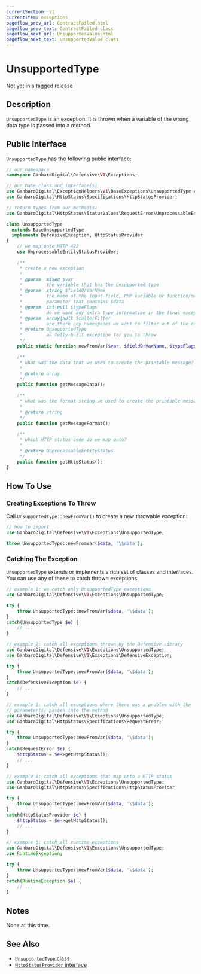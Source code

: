 ```yaml
---
currentSection: v1
currentItem: exceptions
pageflow_prev_url: ContractFailed.html
pageflow_prev_text: ContractFailed class
pageflow_next_url: UnsupportedValue.html
pageflow_next_text: UnsupportedValue class
---
```


# UnsupportedType

<div class="callout warning" markdown="1">
Not yet in a tagged release
</div>

## Description

`UnsupportedType` is an exception. It is thrown when a variable of the wrong data type is passed into a method.

## Public Interface

`UnsupportedType` has the following public interface:

```php
// our namespace
namespace GanbaroDigital\Defensive\V1\Exceptions;

// our base class and interface(s)
use GanbaroDigital\ExceptionHelpers\V1\BaseExceptions\UnsupportedType as BaseUnsupportedType;
use GanbaroDigital\HttpStatus\Specifications\HttpStatusProvider;

// return types from our method(s)
use GanbaroDigital\HttpStatus\StatusValues\RequestError\UnprocessableEntityStatus;

class UnsupportedType
  extends BaseUnsupportedType
  implements DefensiveException, HttpStatusProvider
{
    // we map onto HTTP 422
    use UnprocessableEntityStatusProvider;

    /**
     * create a new exception
     *
     * @param  mixed $var
     *         the variable that has the unsupported type
     * @param  string $fieldOrVarName
     *         the name of the input field, PHP variable or function/method
     *         parameter that contains $data
     * @param  int|null $typeFlags
     *         do we want any extra type information in the final exception message?
     * @param  array|null $callerFilter
     *         are there any namespaces we want to filter out of the call stack?
     * @return UnsupportedType
     *         an fully-built exception for you to throw
     */
    public static function newFromVar($var, $fieldOrVarName, $typeFlags = null, $callerFilter = null);

    /**
     * what was the data that we used to create the printable message?
     *
     * @return array
     */
    public function getMessageData();

    /**
     * what was the format string we used to create the printable message?
     *
     * @return string
     */
    public function getMessageFormat();

    /**
     * which HTTP status code do we map onto?
     *
     * @return UnprocessableEntityStatus
     */
    public function getHttpStatus();
}

```

## How To Use

### Creating Exceptions To Throw

Call `UnsupportedType::newFromVar()` to create a new throwable exception:

```php
// how to import
use GanbaroDigital\Defensive\V1\Exceptions\UnsupportedType;

throw UnsupportedType::newFromVar($data, '\$data');
```

### Catching The Exception

`UnsupportedType` extends or implements a rich set of classes and interfaces. You can use any of these to catch thrown exceptions.

```php
// example 1: we catch only UnsupportedType exceptions
use GanbaroDigital\Defensive\V1\Exceptions\UnsupportedType;

try {
    throw UnsupportedType::newFromVar($data, '\$data');
}
catch(UnsupportedType $e) {
    // ...
}
```

```php
// example 2: catch all exceptions thrown by the Defensive Library
use GanbaroDigital\Defensive\V1\Exceptions\UnsupportedType;
use GanbaroDigital\Defensive\V1\Exceptions\DefensiveException;

try {
    throw UnsupportedType::newFromVar($data, '\$data');
}
catch(DefensiveException $e) {
    // ...
}
```

```php
// example 3: catch all exceptions where there was a problem with the
// parameter(s) passed into the method
use GanbaroDigital\Defensive\V1\Exceptions\UnsupportedType;
use GanbaroDigital\HttpStatus\Specifications\RequestError;

try {
    throw UnsupportedType::newFromVar($data, '\$data');
}
catch(RequestError $e) {
    $httpStatus = $e->getHttpStatus();
    // ...
}
```

```php
// example 4: catch all exceptions that map onto a HTTP status
use GanbaroDigital\Defensive\V1\Exceptions\UnsupportedType;
use GanbaroDigital\HttpStatus\Specifications\HttpStatusProvider;

try {
    throw UnsupportedType::newFromVar($data, '\$data');
}
catch(HttpStatusProvider $e) {
    $httpStatus = $e->getHttpStatus();
    // ...
}
```

```php
// example 5: catch all runtime exceptions
use GanbaroDigital\Defensive\V1\Exceptions\UnsupportedType;
use RuntimeException;

try {
    throw UnsupportedType::newFromVar($data, '\$data');
}
catch(RuntimeException $e) {
    // ...
}
```

## Notes

None at this time.

## See Also

* [`UnsupportedType` class](http://ganbarodigital.github.io/php-mv-exception-helpers/V1/BaseExceptions/UnsupportedType.html)
* [`HttpStatusProvider` interface](http://ganbarodigital.github.io/php-http-status/httpStatusProviders.html)
